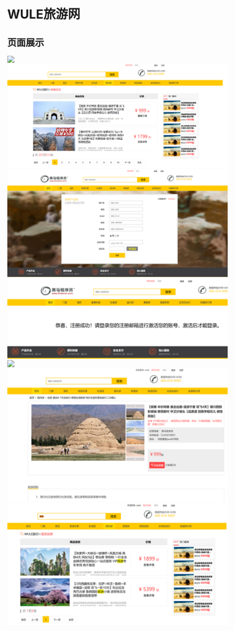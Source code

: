 # WULE旅游网
## 页面展示
![](https://github.com/365318663/wule-tourism-website/blob/master/%E5%9B%BE%E7%89%87%E5%B1%95%E7%A4%BA/%E5%B1%95%E7%A4%BA1.png)
![](https://github.com/365318663/wule-tourism-website/blob/master/%E5%9B%BE%E7%89%87%E5%B1%95%E7%A4%BA/%E5%B1%95%E7%A4%BA2.png)
![](https://github.com/365318663/wule-tourism-website/blob/master/%E5%9B%BE%E7%89%87%E5%B1%95%E7%A4%BA/%E5%B1%95%E7%A4%BA3.png)
![](https://github.com/365318663/wule-tourism-website/blob/master/%E5%9B%BE%E7%89%87%E5%B1%95%E7%A4%BA/%E5%B1%95%E7%A4%BA4.png)
![](https://github.com/365318663/wule-tourism-website/blob/master/%E5%9B%BE%E7%89%87%E5%B1%95%E7%A4%BA/%E5%B1%95%E7%A4%BA5.png)
![](https://github.com/365318663/wule-tourism-website/blob/master/%E5%9B%BE%E7%89%87%E5%B1%95%E7%A4%BA/%E5%B1%95%E7%A4%BA6.png)
![](https://github.com/365318663/wule-tourism-website/blob/master/%E5%9B%BE%E7%89%87%E5%B1%95%E7%A4%BA/%E5%B1%95%E7%A4%BA7.png)
